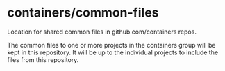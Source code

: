 # containers/common-files
Location for shared common files in github.com/containers repos.

The common files to one or more projects in the containers group will be kept in this repository.
It will be up to the individual projects to include the files from this repository.  
